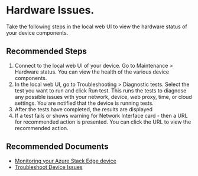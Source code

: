 <properties
  pagetitle="Hardware Issues."
  service=""
  resource=""
  ms.author="hadhand"
  selfhelptype="Generic"
  supporttopicids="32745966"
  productpesids="16597"
  cloudenvironments="public, fairfax, mooncake, blackforest, ussec, usnat"
  articleid="e89800e3-2e46-44a5-8fd1-688ca180e896"
  ownershipid="StorageMediaEdge_AzureStack_Edge" />
# Hardware Issues.

Take the following steps in the local web UI to view the hardware status of your device components.

## **Recommended Steps**

1. Connect to the local web UI of your device. Go to Maintenance > Hardware status. You can view the health of the various device components.
2.  In the local web UI, go to Troubleshooting > Diagnostic tests. Select the test you want to run and click Run test. This runs the tests to diagnose any possible issues with your network, device, web proxy, time, or cloud settings. You are notified that the device is running tests.
3.  After the tests have completed, the results are displayed
4.  If a test fails or shows warning for Network Interface card - then a URL for recommended action is presented. You can click the URL to view the recommended action.

## **Recommended Documents**

* [Monitoring your Azure Stack Edge device](https://docs.microsoft.com/azure/databox-online/azure-stack-edge-monitor)
* [Troubleshoot Device Issues](https://docs.microsoft.com/azure/databox-online/azure-stack-edge-troubleshoot)